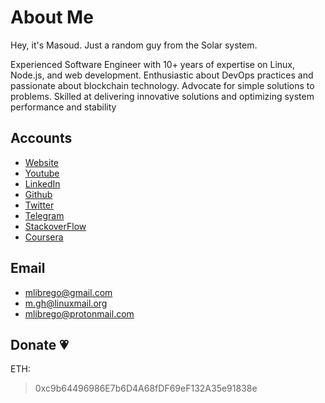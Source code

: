 # About Me

Hey, it's Masoud. Just a random guy from the Solar system.

Experienced Software Engineer with 10+ years of expertise on Linux, Node.js, and web development. Enthusiastic about DevOps practices and passionate about blockchain technology. Advocate for simple solutions to problems. Skilled at delivering innovative solutions and optimizing system performance and stability

## Accounts

* [Website](http://mlibre.github.io)
* [Youtube](https://www.youtube.com/c/mlibrefree)
* [LinkedIn](https://www.linkedin.com/in/mlibre)
* [Github](https://github.com/mlibre)
* [Twitter](https://twitter.com/mlibreT)
* [Telegram](https://t.me/mlibre)
* [StackoverFlow](https://stackoverflow.com/users/3928320/mlibre?tab=profile)
* [Coursera](https://www.coursera.org/user/047d27bf0622aed97c516cbd49324729)

## Email

* <mlibrego@gmail.com>
* <m.gh@linuxmail.org>
* <mlibrego@protonmail.com>

## Donate :heartpulse:

ETH:
> 0xc9b64496986E7b6D4A68fDF69eF132A35e91838e
